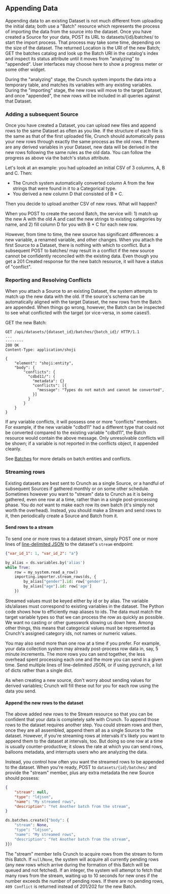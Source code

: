 ## Appending Data

Appending data to an existing Dataset is not much different from uploading the initial data; both use a "Batch" resource which represents the process of importing the data from the source into the dataset. Once you have created a Source for your data, POST its URL to datasets/{id}/batches/ to start the import process. That process may take some time, depending on the size of the dataset. The returned Location is the URI of the new Batch; GET the batches catalog and look up the Batch URI in the catalog's index and inspect its status attribute until it moves from "analyzing" to "appended". User interfaces may choose here to show a progress meter or some other widget.

During the "analyzing" stage, the Crunch system imports the data into a temporary table, and matches its variables with any existing variables. During the "importing" stage, the new rows will move to the target Dataset, and once "appended", the new rows will be included in all queries against that Dataset.

### Adding a subsequent Source

Once you have created a Dataset, you can upload new files and append rows to the same Dataset as often as you like. If the structure of each file is the same as that of the first uploaded file, Crunch should automatically pass your new rows through exactly the same process as the old rows. If there are any derived variables in your Dataset, new data will be derived in the new rows following the same rules as the old data. You can follow the progress as above via the batch's status attribute.

Let's look at an example: you had uploaded an initial CSV of 3 columns, A, B and C. Then:

 * The Crunch system automatically converted column A from the few strings that were found in it to a Categorical type.
 * You derived a new column D that consisted of B * C.

Then you decide to upload another CSV of new rows. What will happen?

When you POST to create the second Batch, the service will: 1) match up the new A with the old A and cast the new strings to existing categories by name, and 2) fill column D for you with B * C for each new row.

However, from time to time, the new source has significant differences: a new variable, a renamed variable, and other changes. When you attach the first Source to a Dataset, there is nothing with which to conflict. But a subsequent POST to batches/ may result in a conflict if the new source cannot be confidently reconciled with the existing data. Even though you get a 201 Created response for the new batch resource, it will have a status of "conflict".

### Reporting and Resolving Conflicts

When you attach a Source to an existing Dataset, the system attempts to match up the new data with the old. If the source's schema can be automatically aligned with the target Dataset, the new rows from the Batch are appended. When things go wrong, however, the Batch can be inspected to see what conflicted with the target (or vice-versa, in some cases!).

GET the new Batch:

```http
GET /api/datasets/{dataset_id}/batches/{batch_id}/ HTTP/1.1
...
--------
200 OK
Content-Type: application/shoji

{
    "element": "shoji:entity",
    "body": {
        "conflicts": {
          "cdbd11/": {
            "metadata": {}
            "conflicts": [{
              "message": "Types do not match and cannot be converted",
            }]
          }
        }
    }
}
```

If any variable conflicts, it will possess one or more "conflicts" members. For example, if the new variable "cdbd11" had a different type that could not be converted compared to the existing variable "cdbd11", the Batch resource would contain the above message.  Only unresolvable conflicts will be shown; if a variable is not reported in the conflicts object, it appended cleanly.

See [Batches](#batches) for more details on batch entities and conflicts.

### Streaming rows

Existing datasets are best sent to Crunch as a single Source, or a handful of subsequent Sources if gathered monthly or on some other schedule. Sometimes however you want to "stream" data to Crunch as it is being gathered, even one row at a time, rather than in a single post-processing phase. You do *not* want to make each row its own batch (it's simply not worth the overhead). Instead, you should make a Stream and send rows to it, then periodically create a Source and Batch from it.

#### Send rows to a stream

To send one or more rows to a dataset stream, simply POST one or more lines of [line-delimited JSON](https://en.wikipedia.org/wiki/Line_Delimited_JSON) to the dataset's `stream` endpoint:

```json
{"var_id_1": 1, "var_id_2": "a"}
```

```python
by_alias = ds.variables.by('alias')
while True:
    row = my_system.read_a_row()
    importing.importer.stream_rows(ds, {
        by_alias["gender"].id: row['gender'],
        by_alias["age"].id: row['age']
    })
```

Streamed values must be keyed either by id or by alias. The variable ids/aliases must correspond to existing variables in the dataset. The Python code shows how to efficiently map aliases to ids. The data must match the target variable types so that we can process the row as quickly as possible. We want no casting or other guesswork slowing us down here. Among other things, this means that categorical values must be represented as Crunch's assigned category ids, not names or numeric values.

You may also send more than one row at a time if you prefer. For example, your data collection system may already post-process row data in, say, 5 minute increments. The more rows you can send together, the less overhead spent processing each one and the more you can send in a given time. Send multiple lines of line-delimited JSON, or if using pycrunch, a list of dicts rather than a single dict.

As when creating a new source, don't worry about sending values for derived variables; Crunch will fill these out for you for each row using the data you send.

#### Append the new rows to the dataset

The above added new rows to the Stream resource so that you can be confident that your data is completely safe with Crunch. To append those rows to the dataset requires another step. You could stream rows and then, once they are all assembled, append them all as a single Source to the dataset. However, if you're streaming rows at intervals it's likely you want to append them to the dataset at intervals, too. But doing so one row at a time is usually counter-productive; it slows the rate at which you can send rows, balloons metadata, and interrupts users who are analyzing the data.

Instead, you control how often you want the streamed rows to be appended to the dataset. When you're ready, POST to `datasets/{id}/batches/` and provide the "stream" member, plus any extra metadata the new Source should possess:

```json
{
    "stream": null,
    "type": "ldjson",
    "name": "My streamed rows",
    "description": "Yet Another batch from the stream",
}
```

```python
ds.batches.create({"body": {
    "stream": None,
    "type": "ldjson",
    "name": "My streamed rows",
    "description": "Yet Another batch from the stream",
}})
```

The "stream" member tells Crunch to acquire rows from the stream to form this Batch. If `null`/`None`, the system will acquire all currently pending rows (any new rows which arrive during the formation of this Batch will be queued and not fetched). If an integer, the system will attempt to fetch that many rows from the stream, waiting up to 10 seconds for new ones if the number exceeds the number of pending rows. If there are no pending rows, `409 Conflict` is returned instead of 201/202 for the new Batch.
